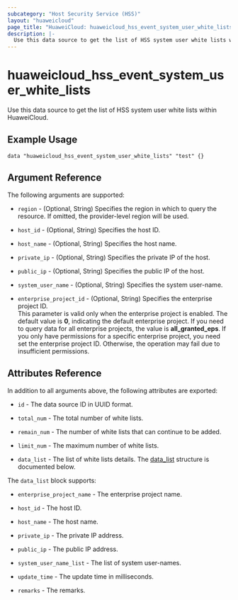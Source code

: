 ```yaml
---
subcategory: "Host Security Service (HSS)"
layout: "huaweicloud"
page_title: "HuaweiCloud: huaweicloud_hss_event_system_user_white_lists"
description: |-
  Use this data source to get the list of HSS system user white lists within HuaweiCloud.
---
```

# huaweicloud_hss_event_system_user_white_lists

Use this data source to get the list of HSS system user white lists within HuaweiCloud.

## Example Usage

```hcl
data "huaweicloud_hss_event_system_user_white_lists" "test" {}
```

## Argument Reference

The following arguments are supported:

* `region` - (Optional, String) Specifies the region in which to query the resource.
  If omitted, the provider-level region will be used.

* `host_id` - (Optional, String) Specifies the host ID.

* `host_name` - (Optional, String) Specifies the host name.

* `private_ip` - (Optional, String) Specifies the private IP of the host.

* `public_ip` - (Optional, String) Specifies the public IP of the host.

* `system_user_name` - (Optional, String) Specifies the system user-name.

* `enterprise_project_id` - (Optional, String) Specifies the enterprise project ID.  
  This parameter is valid only when the enterprise project is enabled.
  The default value is **0**, indicating the default enterprise project.
  If you need to query data for all enterprise projects, the value is **all_granted_eps**.
  If you only have permissions for a specific enterprise project, you need set the enterprise project ID. Otherwise,
  the operation may fail due to insufficient permissions.

## Attributes Reference

In addition to all arguments above, the following attributes are exported:

* `id` - The data source ID in UUID format.

* `total_num` - The total number of white lists.

* `remain_num` - The number of white lists that can continue to be added.

* `limit_num` - The maximum number of white lists.

* `data_list` - The list of white lists details.
  The [data_list](#data_list_struct) structure is documented below.

<a name="data_list_struct"></a>
The `data_list` block supports:

* `enterprise_project_name` - The enterprise project name.

* `host_id` - The host ID.

* `host_name` - The host name.

* `private_ip` - The private IP address.

* `public_ip` - The public IP address.

* `system_user_name_list` - The list of system user-names.

* `update_time` - The update time in milliseconds.

* `remarks` - The remarks.
